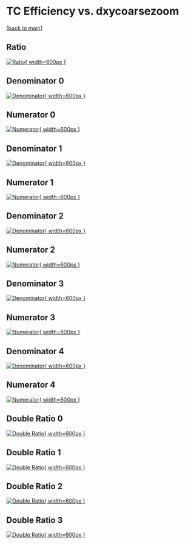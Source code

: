 # TC Efficiency vs. dxycoarsezoom

[[back to main](./)]



## Ratio

[![Ratio](../mtv/var/TC_base_211_0_eff_dxycoarsezoom.png){ width=600px }](../mtv/var/TC_base_211_0_eff_dxycoarsezoom.pdf)

## Denominator 0

[![Denominator](../mtv/den/TC_base_211_0_eff_dxycoarsezoom_den0.png){ width=600px }](../mtv/den/TC_base_211_0_eff_dxycoarsezoom_den0.pdf)

## Numerator 0

[![Numerator](../mtv/num/TC_base_211_0_eff_dxycoarsezoom_num0.png){ width=600px }](../mtv/num/TC_base_211_0_eff_dxycoarsezoom_num0.pdf)

## Denominator 1

[![Denominator](../mtv/den/TC_base_211_0_eff_dxycoarsezoom_den1.png){ width=600px }](../mtv/den/TC_base_211_0_eff_dxycoarsezoom_den1.pdf)

## Numerator 1

[![Numerator](../mtv/num/TC_base_211_0_eff_dxycoarsezoom_num1.png){ width=600px }](../mtv/num/TC_base_211_0_eff_dxycoarsezoom_num1.pdf)

## Denominator 2

[![Denominator](../mtv/den/TC_base_211_0_eff_dxycoarsezoom_den2.png){ width=600px }](../mtv/den/TC_base_211_0_eff_dxycoarsezoom_den2.pdf)

## Numerator 2

[![Numerator](../mtv/num/TC_base_211_0_eff_dxycoarsezoom_num2.png){ width=600px }](../mtv/num/TC_base_211_0_eff_dxycoarsezoom_num2.pdf)

## Denominator 3

[![Denominator](../mtv/den/TC_base_211_0_eff_dxycoarsezoom_den3.png){ width=600px }](../mtv/den/TC_base_211_0_eff_dxycoarsezoom_den3.pdf)

## Numerator 3

[![Numerator](../mtv/num/TC_base_211_0_eff_dxycoarsezoom_num3.png){ width=600px }](../mtv/num/TC_base_211_0_eff_dxycoarsezoom_num3.pdf)

## Denominator 4

[![Denominator](../mtv/den/TC_base_211_0_eff_dxycoarsezoom_den4.png){ width=600px }](../mtv/den/TC_base_211_0_eff_dxycoarsezoom_den4.pdf)

## Numerator 4

[![Numerator](../mtv/num/TC_base_211_0_eff_dxycoarsezoom_num4.png){ width=600px }](../mtv/num/TC_base_211_0_eff_dxycoarsezoom_num4.pdf)

## Double Ratio 0

[![Double Ratio](../mtv/ratio/TC_base_211_0_eff_dxycoarsezoom_ratio0.png){ width=600px }](../mtv/ratio/TC_base_211_0_eff_dxycoarsezoom_ratio0.pdf)

## Double Ratio 1

[![Double Ratio](../mtv/ratio/TC_base_211_0_eff_dxycoarsezoom_ratio1.png){ width=600px }](../mtv/ratio/TC_base_211_0_eff_dxycoarsezoom_ratio1.pdf)

## Double Ratio 2

[![Double Ratio](../mtv/ratio/TC_base_211_0_eff_dxycoarsezoom_ratio2.png){ width=600px }](../mtv/ratio/TC_base_211_0_eff_dxycoarsezoom_ratio2.pdf)

## Double Ratio 3

[![Double Ratio](../mtv/ratio/TC_base_211_0_eff_dxycoarsezoom_ratio3.png){ width=600px }](../mtv/ratio/TC_base_211_0_eff_dxycoarsezoom_ratio3.pdf)

